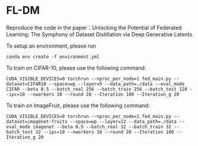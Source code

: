 # FL-DM
Reproduce the code in the paper：Unlocking the Potential of Federated Learning: The Symphony of Dataset Distillation via Deep Generative Latents

To setup an environment, please run

````
conda env create -f environment.yml
````
To train on CIFAR-10, please use the following command:
````
CUDA_VISIBLE_DEVICES=0 torchrun --nproc_per_node=1 fed_main.py --dataset=CIFAR10 --space=wp --layer=5 --data_path=./data --eval_mode CIFAR --beta 0.5 --batch_real 256 --batch_train 256 --batch_test 128 --ipc=10 --nworkers 10 --round 20 --Iteration 100 --Iteration_g 20
````
To train on ImageFruit, please use the following command:
````
CUDA_VISIBLE_DEVICES=0 torchrun --nproc_per_node=1 fed_main.py --dataset=imagenet-fruits --space=wp --layer=12 --data_path=./data --eval_mode imagenet --beta 0.5 --batch_real 32 --batch_train 32 --batch_test 32 --ipc=10 --nworkers 10 --round 20 --Iteration 100 --Iteration_g 20
````